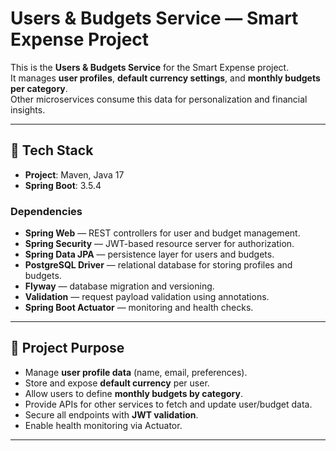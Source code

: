 # Users & Budgets Service — Smart Expense Project

This is the **Users & Budgets Service** for the Smart Expense project.  
It manages **user profiles**, **default currency settings**, and **monthly budgets per category**.  
Other microservices consume this data for personalization and financial insights.

---

## 🚀 Tech Stack

- **Project**: Maven, Java 17
- **Spring Boot**: 3.5.4

### Dependencies
- **Spring Web** — REST controllers for user and budget management.
- **Spring Security** — JWT-based resource server for authorization.
- **Spring Data JPA** — persistence layer for users and budgets.
- **PostgreSQL Driver** — relational database for storing profiles and budgets.
- **Flyway** — database migration and versioning.
- **Validation** — request payload validation using annotations.
- **Spring Boot Actuator** — monitoring and health checks.


---

## 📂 Project Purpose
- Manage **user profile data** (name, email, preferences).
- Store and expose **default currency** per user.
- Allow users to define **monthly budgets by category**.
- Provide APIs for other services to fetch and update user/budget data.
- Secure all endpoints with **JWT validation**.
- Enable health monitoring via Actuator.

---
